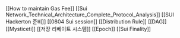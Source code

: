[[How to maintain Gas Fee]]
[[Sui Network_Technical_Architecture_Complete_Protocol_Analysis]]
[[SUI Hackerton 준비]]
[[0804 Sui session]]
[[Distribution Rule]]
[[DAG]]
[[Mysticeti]]
[[저장 리베이트 시스템]]
[[Epoch]]
[[Sui Finality]]
